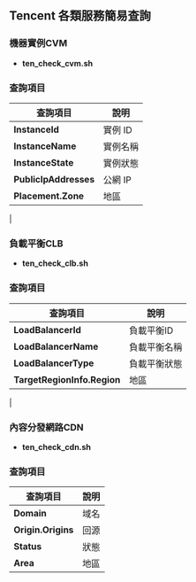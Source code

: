 ## Tencent 各類服務簡易查詢


### 機器實例CVM

- **ten_check_cvm.sh**

### **查詢項目**
| 查詢項目               | 說明               |
|------------------------|--------------------|
| **InstanceId**         | 實例 ID           |
| **InstanceName**       | 實例名稱          |
| **InstanceState**      | 實例狀態          |
| **PublicIpAddresses**  | 公網 IP           |
| **Placement.Zone**     | 地區              |
|


### 負載平衡CLB

- **ten_check_clb.sh**


### **查詢項目**
| 查詢項目               | 說明               |
|------------------------|--------------------|
| **LoadBalancerId**         |  負載平衡ID           |
| **LoadBalancerName**       | 負載平衡名稱          |
| **LoadBalancerType**      |  負載平衡狀態          |
| **TargetRegionInfo.Region**     | 地區              |
|   

### 內容分發網路CDN

- **ten_check_cdn.sh**


### **查詢項目**
| 查詢項目               | 說明               |
|------------------------|--------------------|
| **Domain**         | 域名       |
| **Origin.Origins**       | 回源          |
| **Status**      | 狀態          |
| **Area**     | 地區              |